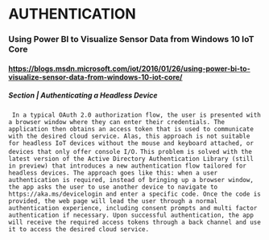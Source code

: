 # AUTHENTICATION
### Using Power BI to Visualize Sensor Data from Windows 10 IoT Core
#### https://blogs.msdn.microsoft.com/iot/2016/01/26/using-power-bi-to-visualize-sensor-data-from-windows-10-iot-core/
##### Section | Authenticating a Headless Device
``` In a typical OAuth 2.0 authorization flow, the user is presented with a browser window where they can enter their credentials. The application then obtains an access token that is used to communicate with the desired cloud service. Alas, this approach is not suitable for headless IoT devices without the mouse and keyboard attached, or devices that only offer console I/O.```
```This problem is solved with the latest version of the Active Directory Authentication Library (still in preview) that introduces a new authentication flow tailored for headless devices. The approach goes like this: when a user authentication is required, instead of bringing up a browser window, the app asks the user to use another device to navigate to https://aka.ms/devicelogin and enter a specific code. Once the code is provided, the web page will lead the user through a normal authentication experience, including consent prompts and multi factor authentication if necessary. Upon successful authentication, the app will receive the required access tokens through a back channel and use it to access the desired cloud service.```
